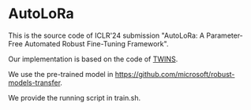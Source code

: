 # AutoLoRa
This is the source code of ICLR'24 submission "AutoLoRa: A Parameter-Free Automated Robust  Fine-Tuning Framework".

Our implementation is based on the code of [TWINS](https://github.com/ziquanliu/CVPR2023-TWINS.git).

We use the pre-trained model in https://github.com/microsoft/robust-models-transfer.

We provide the running script in train.sh.
